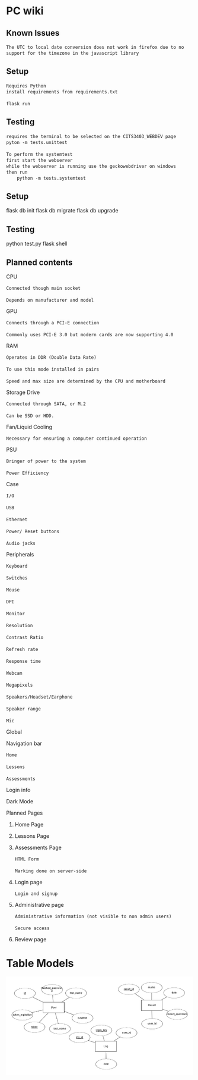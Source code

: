 # PC wiki

## Known Issues
    The UTC to local date conversion does not work in firefox due to no support for the timezone in the javascript library


## Setup
    Requires Python
    install requirements from requirements.txt

    flask run

## Testing
    requires the terminal to be selected on the CITS3403_WEBDEV page
    pyton -m tests.unittest 

    To perform the systemtest
    first start the webserver
    while the webserver is running use the geckowebdriver on windows
    then run
        python -m tests.systemtest










## Setup

flask db init
flask db migrate
flask db upgrade

## Testing

python test.py
flask shell

## Planned contents

CPU

    Connected though main socket

    Depends on manufacturer and model

GPU

    Connects through a PCI-E connection

    Commonly uses PCI-E 3.0 but modern cards are now supporting 4.0

RAM

    Operates in DDR (Double Data Rate)

    To use this mode installed in pairs

    Speed and max size are determined by the CPU and motherboard

Storage Drive

    Connected through SATA, or M.2

    Can be SSD or HDD.

Fan/Liquid Cooling

    Necessary for ensuring a computer continued operation

PSU

    Bringer of power to the system

    Power Efficiency

Case

    I/O

    USB

    Ethernet

    Power/ Reset buttons

    Audio jacks

Peripherals

    Keyboard

    Switches

    Mouse

    DPI

    Monitor

    Resolution

    Contrast Ratio

    Refresh rate

    Response time

    Webcam

    Megapixels

    Speakers/Headset/Earphone

    Speaker range

    Mic

Global

Navigation bar

    Home

    Lessons

    Assessments

Login info

Dark Mode

Planned Pages

1. Home Page

2. Lessons Page

3. Assessments Page

    ```
    HTML Form

    Marking done on server-side
    ```

4. Login page

    ```
    Login and signup
    ```

5. Administrative page

    ```
    Administrative information (not visible to non admin users)

    Secure access
    ```

6. Review page

# Table Models

![Entity Relationship Diagrams](./ERD.png)

